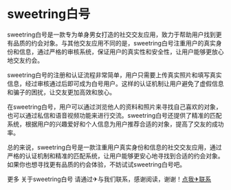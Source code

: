 # sweetring白号

sweetring白号是一款专为单身男女打造的社交交友应用，致力于帮助用户找到更有品质的约会对象。与其他交友应用不同的是，sweetring白号注重用户的真实身份和信息，通过严格的审核系统，保证用户的真实性和安全性，让用户能够更放心地交友约会。

sweetring白号的注册和认证流程非常简单，用户只需要上传真实照片和填写真实信息，经过审核通过后即可成为白号用户。这样的认证机制让用户避免了虚假信息和骗子的困扰，让交友更加高效和放心。

在sweetring白号，用户可以通过浏览他人的资料和照片来寻找自己喜欢的对象，也可以通过私信和语音视频功能来进行交流。sweetring白号还提供了精准的匹配系统，根据用户的兴趣爱好和个人信息为用户推荐合适的对象，提高了交友的成功率。

总的来说，sweetring白号是一款注重用户真实身份和信息的社交交友应用，通过严格的认证机制和精准的匹配系统，让用户能够更安心地寻找到合适的约会对象。如果你也想寻找更有品质的约会体验，不妨试试sweetring白号吧。

更多 关于sweetring白号 请通过✈与我们联系，感谢阅读，谢谢！[点我✈联系](https://1.k02.cc)
